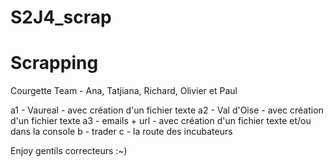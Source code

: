# S2J4_scrap
# Scrapping

Courgette Team - Ana, Tatjiana, Richard, Olivier et Paul

a1 - Vaureal - avec création d'un fichier texte
a2 - Val d'Oise - avec création d'un fichier texte 
a3 - emails + url - avec création d'un fichier texte et/ou dans la console
b - trader 
c - la route des incubateurs

 Enjoy gentils correcteurs :~)
